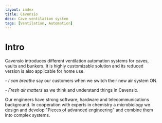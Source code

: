 ```yaml
---
layout: index
title: Cavensio
desc: Cave ventilation system
tags: [Ventilation, Automation]
---
```


# Intro

Cavensio introduces different ventilation automation systems for caves, vaults and bunkers.
It is highly customizable solution and its reduced version is also applicable for home use.

*- I can breathe*  say our customers when we switch their new air system ON.

*- Fresh air matters* as we think and understand things in Cavensio.

Our engineers have strong software, hardware and telecommunications background.
In cooperation with experts in chemistry a microbiology we design and develop "Pieces of advanced engineering"
and combine them into complex systems.
